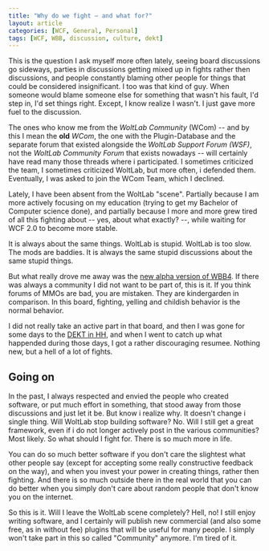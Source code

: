```yaml
---
title: "Why do we fight – and what for?"
layout: article
categories: [WCF, General, Personal]
tags: [WCF, WBB, discussion, culture, dekt]
---
```

This is the question I ask myself more often lately, seeing board discussions go sideways, parties in discussions getting mixed up in fights rather then discussions, and people constantly blaming other people for things that could be considered insignificant.
I too was that kind of guy. When someone would blame someone else for something that wasn't his fault, I'd step in, I'd set things right. Except, I know realize I wasn't. I just gave more fuel to the discussion.

The ones who know me from the *WoltLab Community* (WCom) -- and by this I mean the **old** *WCom*, the one with the Plugin-Database and the separate forum that existed alongside the *WoltLab Support Forum (WSF)*, not the *WoltLab Community Forum* that exists nowadays -- will certainly have read many those threads where i participated. I sometimes criticized the team, I sometimes criticized WoltLab, but more often, i defended them. Eventually, I was asked to join the WCom Team, which I declined.

Lately, I have been absent from the WoltLab "scene". Partially because I am more actively focusing on my education (trying to get my Bachelor of Computer science done), and partially because I more and more grew tired of all this fighting about -- yes, about what exactly? --, while waiting for WCF 2.0 to become more stable.

It is always about the same things. WoltLab is stupid. WoltLab is too slow. The mods are baddies. It is always the same stupid discussions about the same stupid things. 

But what really drove me away was the [new alpha version of WBB4](http://beta.woltlab.com). If there was always a community I did not want to be part of, this is it. If you think forums of MMOs are bad, you are mistaken. They are kindergarden in comparison. In this board, fighting, yelling and childish behavior is the normal behavior.

I did not really take an active part in that board, and then I was gone for some days to the [DEKT in HH](http://www.kirchentag.de/), and when I went to catch up what happended during those days, I got a rather discouraging resumee. Nothing new, but a hell of a lot of fights.

Going on
------------

In the past, I always respected and envied the people who created software, or put much effort in something, that stood away from those discussions and just let it be. But know i realize why. It doesn't change i single thing. Will WoltLab stop building software? No. Will I still get a great framework, even if i do not longer actively post in the various communities? Most likely. So what should I fight for. There is so much more in life.

You can do so much better software if you don't care the slightest what other people say (except for accepting some really constructive feedback on the way), and when you invest your power in creating things, rather then fighting. And there is so much outside there in the real world that you can do better when you simply don't care about random people that don't know you on the internet. 

So this is it. Will I leave the WoltLab scene completely? Hell, no! I still enjoy writing software, and I certainly will publish new commercial (and also some free, as in without fee) plugins that will be useful for many people. I simply won't take part in this so called "Community" anymore. I'm tired of it.

